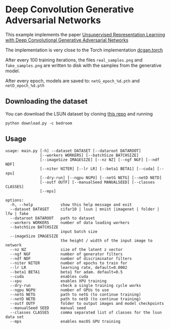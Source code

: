 # Deep Convolution Generative Adversarial Networks

This example implements the paper [Unsupervised Representation Learning with Deep Convolutional Generative Adversarial Networks](http://arxiv.org/abs/1511.06434)

The implementation is very close to the Torch implementation [dcgan.torch](https://github.com/soumith/dcgan.torch)

After every 100 training iterations, the files `real_samples.png` and `fake_samples.png` are written to disk
with the samples from the generative model.

After every epoch, models are saved to: `netG_epoch_%d.pth` and `netD_epoch_%d.pth`

## Downloading the dataset

You can download the LSUN dataset by cloning [this repo](https://github.com/fyu/lsun) and running

```
python download.py -c bedroom
```

## Usage

```
usage: main.py [-h] --dataset DATASET [--dataroot DATAROOT]
               [--workers WORKERS] [--batchSize BATCHSIZE]
               [--imageSize IMAGESIZE] [--nz NZ] [--ngf NGF] [--ndf NDF]
               [--niter NITER] [--lr LR] [--beta1 BETA1] [--cuda] [--xpu]
               [--dry-run] [--ngpu NGPU] [--netG NETG] [--netD NETD]
               [--outf OUTF] [--manualSeed MANUALSEED] [--classes CLASSES]
               [--mps]

options:
  -h, --help            show this help message and exit
  --dataset DATASET     cifar10 | lsun | mnist |imagenet | folder | lfw | fake
  --dataroot DATAROOT   path to dataset
  --workers WORKERS     number of data loading workers
  --batchSize BATCHSIZE
                        input batch size
  --imageSize IMAGESIZE
                        the height / width of the input image to network
  --nz NZ               size of the latent z vector
  --ngf NGF             number of generator filters
  --ndf NDF             number of discriminator filters
  --niter NITER         number of epochs to train for
  --lr LR               learning rate, default=0.0002
  --beta1 BETA1         beta1 for adam. default=0.5
  --cuda                enables cuda
  --xpu                 enables XPU training
  --dry-run             check a single training cycle works
  --ngpu NGPU           number of GPUs to use
  --netG NETG           path to netG (to continue training)
  --netD NETD           path to netD (to continue training)
  --outf OUTF           folder to output images and model checkpoints
  --manualSeed SEED     manual seed
  --classes CLASSES     comma separated list of classes for the lsun data set
  --mps                 enables macOS GPU training
```
